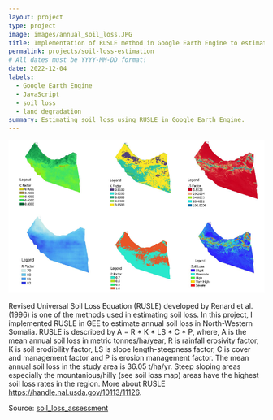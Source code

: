 ```yaml
---
layout: project
type: project
image: images/annual_soil_loss.JPG
title: Implementation of RUSLE method in Google Earth Engine to estimate soil loss
permalink: projects/soil-loss-estimation
# All dates must be YYYY-MM-DD format!
date: 2022-12-04
labels:
  - Google Earth Engine
  - JavaScript
  - soil loss
  - land degradation
summary: Estimating soil loss using RUSLE in Google Earth Engine.
---
```


<div class="ui small rounded images">
  <img class="ui image" src="../images/combined.PNG">
 </div>


Revised Universal Soil Loss Equation (RUSLE) developed by Renard et al. (1996) is one of the methods used in estimating soil loss. In this project, I implemented RUSLE in GEE to estimate annual soil loss in North-Western Somalia. RUSLE is described by A = R * K * LS * C * P, where, A is the mean annual soil loss in metric tonnes/ha/year, R is rainfall erosivity factor, K is soil erodibility factor, LS is slope length-steepness factor, C is cover and management factor and P is erosion management factor. The mean annual soil loss in the study area is 36.05 t/ha/yr. Steep sloping areas especially the mountanious/hilly (see soil loss map) areas have the highest soil loss rates in the region. More about RUSLE https://handle.nal.usda.gov/10113/11126.

Source: <a href="https://github.com/japhethkimeu/soil_loss_assessment"><i class="large github icon "></i>soil_loss_assessment</a>

